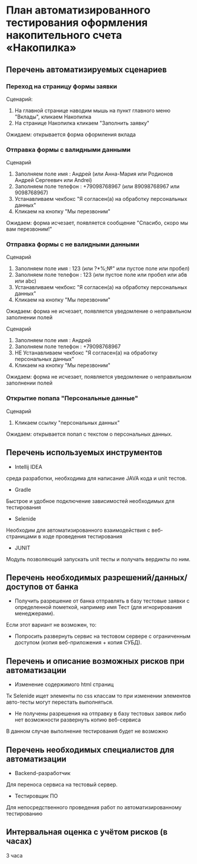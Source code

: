 # План автоматизированного тестирования оформления накопительного счета «Накопилка»

## Перечень автоматизируемых сценариев

### Переход на страницу формы заявки

Сценарий:

1. На главной странице наводим мышь на пункт главного меню "Вклады", кликаем Накопилка
2. На странице Накопилка кликаем "Заполнить заявку"

Ожидаем: открывается форма оформления вклада

### Отправка формы с валидными данными

Сценарий

1. Заполняем поле имя : Андрей (или Анна-Мария или Родионов Андрей Cергеевич или Andrei)
2. Заполняем поле телефон : +79098768967 (или 89098768967 или 9098768967)
3. Устанавливаем чекбокс "Я согласен(а) на обработку персональных данных"
4. Кликаем на кнопку "Мы перезвоним"

Ожидаем: форма исчезает, появляется сообщение "Спасибо, скоро мы вам перезвоним!"

### Отправка формы с не валидными данными

Сценарий

1. Заполняем поле имя : 123 (или ?*%;№" или пустое поле или пробел)
2. Заполняем поле телефон : 123 (или пустое поле или пробел или абв или abc)
3. Устанавливаем чекбокс "Я согласен(а) на обработку персональных данных"
4. Кликаем на кнопку "Мы перезвоним"

Ожидаем: форма не исчезает, появляется уведомление о неправильном заполнении полей

Сценарий

1. Заполняем поле имя : Андрей 
2. Заполняем поле телефон : +79098768967
3. НЕ Устанавливаем чекбокс "Я согласен(а) на обработку персональных данных"
4. Кликаем на кнопку "Мы перезвоним"

Ожидаем: форма не исчезает, появляется уведомление о неправильном заполнении полей

### Открытие попапа "Персональные данные"

Сценарий

1. Кликаем ссылку "персональных данных"

Ожидаем: открывается попап с текстом о персональных данных.

## Перечень используемых инструментов

- Intellij IDEA

среда разработки, необходима для написание JAVA кода и unit тестов.

- Gradle 

Быстрое и удобное подключение зависимостей необходимых для тестирования

- Selenide

Необходим для автоматизированного взаимодействия с веб-страницами в ходе проведения тестирования 

- JUNIT

Модуль позволяющий запускать unit тесты и получать вердикты по ним.

## Перечень необходимых разрешений/данных/доступов от банка

- Получить разрешение от банка отправлять в базу тестовые заявки с определенной пометкой, например имя Тест (для игнорирования менеджерами).

Если этот вариант не возможен, то:

- Попросить развернуть сервис на тестовом сервере с ограниченным доступом (копия веб-приложения + копия СУБД).

## Перечень и описание возможных рисков при автоматизации

- Изменение содержимого html страниц

Тк Selenide ищет элементы по css классам то при изменении элементов авто-тесты могут перестать выполняться.

- Не получены разрешения на отправку в базу тестовых заявок либо нет возможности развернуть копию веб-сервиса

В данном случае выполнение тестирования будет не возможно

## Перечень необходимых специалистов для автоматизации

- Backend-разработчик

Для переноса сервиса на тестовый сервер.


- Тестировщик ПО

Для непосредственного проведения работ по автоматизированному тестированию


## Интервальная оценка с учётом рисков (в часах)


3 часа
